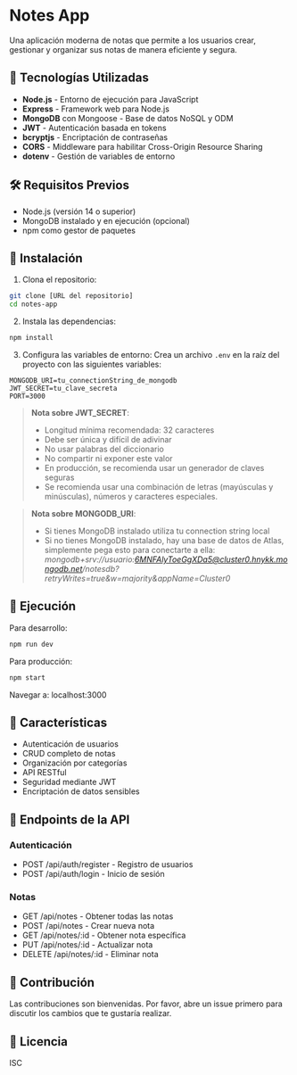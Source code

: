 # Notes App

Una aplicación moderna de notas que permite a los usuarios crear, gestionar y organizar sus notas de manera eficiente y segura.

## 🚀 Tecnologías Utilizadas

- **Node.js** - Entorno de ejecución para JavaScript
- **Express** - Framework web para Node.js
- **MongoDB** con Mongoose - Base de datos NoSQL y ODM
- **JWT** - Autenticación basada en tokens
- **bcryptjs** - Encriptación de contraseñas
- **CORS** - Middleware para habilitar Cross-Origin Resource Sharing
- **dotenv** - Gestión de variables de entorno

## 🛠️ Requisitos Previos

- Node.js (versión 14 o superior)
- MongoDB instalado y en ejecución (opcional)
- npm como gestor de paquetes

## 🔧 Instalación

1. Clona el repositorio:
```bash
git clone [URL del repositorio]
cd notes-app
```

2. Instala las dependencias:
```bash
npm install
```

3. Configura las variables de entorno:
Crea un archivo `.env` en la raíz del proyecto con las siguientes variables:
```env
MONGODB_URI=tu_connectionString_de_mongodb
JWT_SECRET=tu_clave_secreta
PORT=3000
```

> **Nota sobre JWT_SECRET**: 
> - Longitud mínima recomendada: 32 caracteres
> - Debe ser única y difícil de adivinar
> - No usar palabras del diccionario
> - No compartir ni exponer este valor
> - En producción, se recomienda usar un generador de claves seguras
> - Se recomienda usar una combinación de letras (mayúsculas y minúsculas), números y caracteres especiales.

> **Nota sobre MONGODB_URI**: 
> - Si tienes MongoDB instalado utiliza tu connection string local
> - Si no tienes MongoDB instalado, hay una base de datos de Atlas, simplemente pega esto para conectarte a ella: *mongodb+srv://usuario:6MNFAlyToeGgXDa5@cluster0.hnykk.mongodb.net/notesdb?retryWrites=true&w=majority&appName=Cluster0*


## 🚀 Ejecución

Para desarrollo:
```bash
npm run dev
```

Para producción:
```bash
npm start
```

Navegar a: localhost:3000

## 📝 Características

- Autenticación de usuarios
- CRUD completo de notas
- Organización por categorías
- API RESTful
- Seguridad mediante JWT
- Encriptación de datos sensibles

## 🔐 Endpoints de la API

### Autenticación
- POST /api/auth/register - Registro de usuarios
- POST /api/auth/login - Inicio de sesión

### Notas
- GET /api/notes - Obtener todas las notas
- POST /api/notes - Crear nueva nota
- GET /api/notes/:id - Obtener nota específica
- PUT /api/notes/:id - Actualizar nota
- DELETE /api/notes/:id - Eliminar nota

## 👥 Contribución

Las contribuciones son bienvenidas. Por favor, abre un issue primero para discutir los cambios que te gustaría realizar.

## 📄 Licencia

ISC
